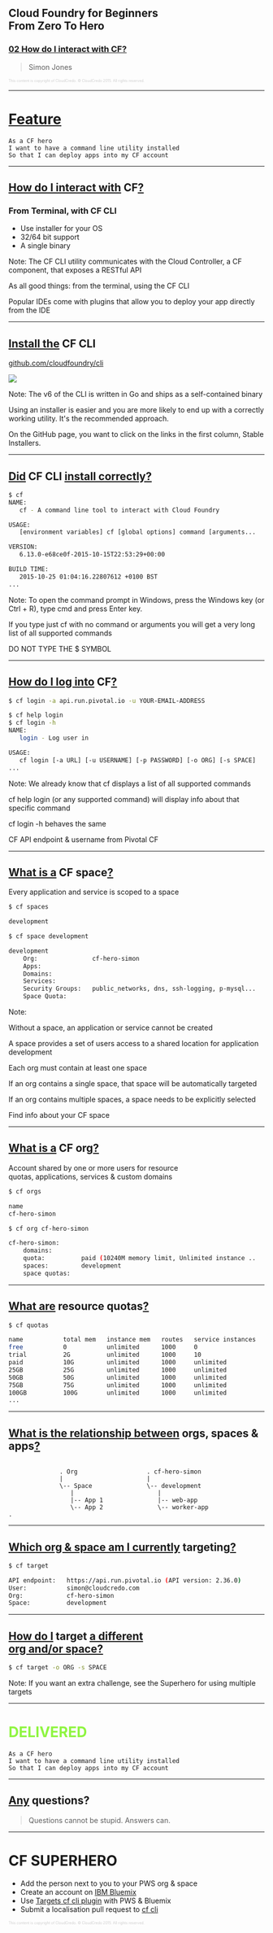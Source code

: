 ## Cloud Foundry for Beginners <br />From Zero To Hero
### [02 How do I interact with CF?](#/0)

> Simon Jones

<p style="font-size: 50%; opacity: 0.2;">
  This content is copyright of CloudCredo. &copy; CloudCredo 2015. All rights reserved.
</p>

---

# [Feature](#/1)

```nohighlight
As a CF hero
I want to have a command line utility installed
So that I can deploy apps into my CF account
```

---

## [How do I interact with](#/2) CF[?](#/2)

### From Terminal, with CF CLI 

  * Use installer for your OS
  * 32/64 bit support
  * A single binary

Note:
  The CF CLI utility communicates with the Cloud Controller, a CF component, that exposes a RESTful API

  As all good things: from the terminal, using the CF CLI

  Popular IDEs come with plugins that allow you to deploy your app directly from the IDE

---

## [Install the](#/3) CF CLI

[github.com/cloudfoundry/cli](https://github.com/cloudfoundry/cli#downloads)

<img src="images/cf-cli-downloads.png" style="background:none; border:none; box-shadow:none;" />


Note:
  The v6 of the CLI is written in Go and ships as a self-contained binary

  Using an installer is easier and you are more likely to end up with a correctly working utility. It's the recommended approach.

  On the GitHub page, you want to click on the links in the first column, Stable Installers.

---

## [Did](#/4) CF CLI [install correctly?](#/4)

```bash
$ cf
NAME:
   cf - A command line tool to interact with Cloud Foundry

USAGE:
   [environment variables] cf [global options] command [arguments...

VERSION:
   6.13.0-e68ce0f-2015-10-15T22:53:29+00:00

BUILD TIME:
   2015-10-25 01:04:16.22807612 +0100 BST
...
```

Note:
  To open the command prompt in Windows, press the Windows key (or Ctrl + R), type cmd and press Enter key.
  
  If you type just cf with no command or arguments you will get a very long list of all supported commands

  DO NOT TYPE THE $ SYMBOL

---

## [How do I log into](#/5) CF[?](#/5)

```bash
$ cf login -a api.run.pivotal.io -u YOUR-EMAIL-ADDRESS
```

```bash
$ cf help login
$ cf login -h
NAME:
   login - Log user in

USAGE:
   cf login [-a URL] [-u USERNAME] [-p PASSWORD] [-o ORG] [-s SPACE]
...
```

Note:
  We already know that cf displays a list of all supported commands

  cf help login (or any supported command) will display info about that specific command

  cf login -h behaves the same

  CF API endpoint & username from Pivotal CF

---

## [What is a](#/6) CF space[?](#/6)

Every application and service is scoped to a space

```bash
$ cf spaces

development
```

```bash
$ cf space development

development
    Org:               cf-hero-simon
    Apps:              
    Domains:           
    Services:          
    Security Groups:   public_networks, dns, ssh-logging, p-mysql...
    Space Quota:
```

Note:

  Without a space, an application or service cannot be created

  A space provides a set of users access to a shared location for application development

  Each org must contain at least one space

  If an org contains a single space, that space will be automatically targeted

  If an org contains multiple spaces, a space needs to be explicitly selected

  Find info about your CF space

---

## [What is a](#/7) CF org[?](#/7)

Account shared by one or more users for resource <br />quotas, applications, services &amp; custom domains

```bash
$ cf orgs

name
cf-hero-simon
```

```bash
$ cf org cf-hero-simon

cf-hero-simon:
    domains:        
    quota:          paid (10240M memory limit, Unlimited instance ..
    spaces:         development
    space quotas:
```

---

## [What are](#/8) resource quotas[?](#/8)


```bash
$ cf quotas

name           total mem   instance mem   routes   service instances
free           0           unlimited      1000     0                
trial          2G          unlimited      1000     10               
paid           10G         unlimited      1000     unlimited        
25GB           25G         unlimited      1000     unlimited        
50GB           50G         unlimited      1000     unlimited        
75GB           75G         unlimited      1000     unlimited        
100GB          100G        unlimited      1000     unlimited        
...
```

---

## [What is the relationship between](#/9) orgs, spaces &amp; apps[?](#/9)

```nohighlight

              . Org                   . cf-hero-simon
              |                       |
              \-- Space               \-- development
                 |                       |
                 |-- App 1               |-- web-app
                 \-- App 2               \-- worker-app
.
```

---

## [Which org &amp; space am I currently](#/10) targeting[?](#/10)

```bash
$ cf target

API endpoint:   https://api.run.pivotal.io (API version: 2.36.0)
User:           simon@cloudcredo.com
Org:            cf-hero-simon
Space:          development
```

---

## [How do I](#/11) target [a different <br />org and/or space?](#/11)

```bash
$ cf target -o ORG -s SPACE
```

Note:
  If you want an extra challenge, see the Superhero for using multiple targets

---

# <span style="color: #8FF541;">DELIVERED</span>

```nohighlight
As a CF hero
I want to have a command line utility installed
So that I can deploy apps into my CF account
```

---

## [Any](#/13) questions?

> Questions cannot be stupid. Answers can.

---

# CF SUPERHERO

  * Add the person next to you to your PWS org &amp; space
  * Create an account on [IBM Bluemix](https://console.ng.bluemix.net/registration/)
  * Use [Targets cf cli plugin](https://github.com/guidowb/cf-targets-plugin) with PWS &amp; Bluemix
  * Submit a localisation pull request to [cf cli](https://github.com/cloudfoundry/cli/blob/master/cf/i18n/README-i18n.md)

<p style="font-size: 50%; opacity: 0.2;">
  This content is copyright of CloudCredo. &copy; CloudCredo 2015. All rights reserved.
</p>
